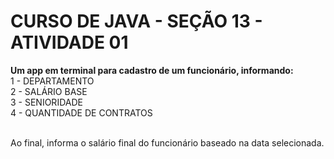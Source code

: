 # CURSO DE JAVA - SEÇÃO 13 - ATIVIDADE 01

 __Um app em terminal para cadastro de um funcionário, informando:__ <br>
1 - DEPARTAMENTO <br>
2 - SALÁRIO BASE <br>
3 - SENIORIDADE <br>
4 - QUANTIDADE DE CONTRATOS <br><br>

Ao final, informa o salário final do funcionário baseado na data selecionada.
